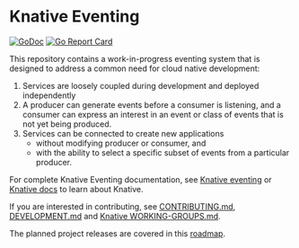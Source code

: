 # Knative Eventing

[![GoDoc](https://godoc.org/github.com/knative/eventing?status.svg)](https://godoc.org/github.com/knative/eventing)
[![Go Report Card](https://goreportcard.com/badge/knative/eventing)](https://goreportcard.com/report/knative/eventing)

This repository contains a work-in-progress eventing system that is designed to
address a common need for cloud native development:

1. Services are loosely coupled during development and deployed independently
1. A producer can generate events before a consumer is listening, and a consumer
   can express an interest in an event or class of events that is not yet being
   produced.
1. Services can be connected to create new applications
   - without modifying producer or consumer, and
   - with the ability to select a specific subset of events from a particular
     producer.

For complete Knative Eventing documentation, see
[Knative eventing](https://github.com/knative/docs/tree/master/eventing) or
[Knative docs](https://github.com/knative/docs/) to learn about Knative.

If you are interested in contributing, see [CONTRIBUTING.md](./CONTRIBUTING.md),
[DEVELOPMENT.md](./DEVELOPMENT.md) and
[Knative WORKING-GROUPS.md](https://github.com/knative/docs/blob/master/community/WORKING-GROUPS.md#events).

The planned project releases are covered in this
[roadmap](https://docs.google.com/document/d/1z0z412rL9FsBsF8kwKxG6w7sflJLKe9hIECkc7jWfOY/edit#).
